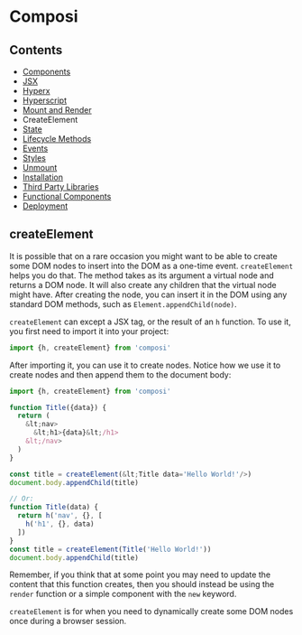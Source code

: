 Composi
=======

Contents
--------
- [Components](./components.md)
- [JSX](./jsx.md)
- [Hyperx](./hyperx.md)
- [Hyperscript](./hyperscript.md)
- [Mount and Render](./render.md)
- CreateElement
- [State](./state.md)
- [Lifecycle Methods](./lifecycle.md)
- [Events](./events.md)
- [Styles](./styles.md)
- [Unmount](./unmount.md)
- [Installation](../README.md)
- [Third Party Libraries](./third-party.md)
- [Functional Components](./functional-components.md)
- [Deployment](./deployment.md)

createElement
-------------

It is possible that on a rare occasion you might want to be able to create some DOM nodes to insert into the DOM as a one-time event. `createElement` helps you do that. The method takes as its argument a virtual node and returns a DOM node. It will also create any children that the virtual node might have. After creating the node, you can insert it in the DOM using any standard DOM methods, such as `Element.appendChild(node)`.

`createElement` can except a JSX tag, or the result of an `h` function. To use it, you first need to import it into your project:

```javascript
import {h, createElement} from 'composi'
```

After importing it, you can use it to create nodes. Notice how we use it to create nodes and then append them to the document body:

```javascript
import {h, createElement} from 'composi'

function Title({data}) {
  return (
    &lt;nav>
      &lt;h1>{data}&lt;/h1>
    &lt;/nav>
  )
}

const title = createElement(&lt;Title data='Hello World!'/>)
document.body.appendChild(title)

// Or:
function Title(data) {
  return h('nav', {}, [
    h('h1', {}, data)
  ])
}
const title = createElement(Title('Hello World!'))
document.body.appendChild(title)
```

Remember, if you think that at some point you may need to update the content that this function creates, then you should instead be using the `render` function or a simple component with the `new` keyword. 

`createElement` is for when you need to dynamically create some DOM nodes once during a browser session.
